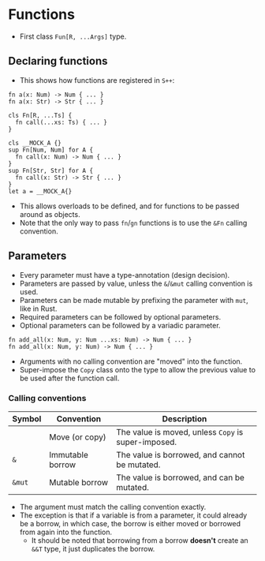 # Functions
- First class `Fun[R, ...Args]` type.

## Declaring functions
- This shows how functions are registered in `S++`:
```s++
fn a(x: Num) -> Num { ... }
fn a(x: Str) -> Str { ... }
```
```s++
cls Fn[R, ...Ts] {
  fn call(...xs: Ts) { ... }
}

cls __MOCK_A {}
sup Fn[Num, Num] for A {
  fn call(x: Num) -> Num { ... }
}
sup Fn[Str, Str] for A {
  fn call(x: Str) -> Str { ... }
}
let a = __MOCK_A{}
```
- This allows overloads to be defined, and for functions to be passed around as objects.
- Note that the only way to pass `fn`/`gn` functions is to use the `&Fn` calling convention.

## Parameters
- Every parameter must have a type-annotation (design decision).
- Parameters are passed by value, unless the `&`/`&mut` calling convention is used.
- Parameters can be made mutable by prefixing the parameter with `mut`, like in Rust.
- Required parameters can be followed by optional parameters.
- Optional parameters can be followed by a variadic parameter.
```s++
fn add_all(x: Num, y: Num ...xs: Num) -> Num { ... }
fn add_all(x: Num, y: Num) -> Num { ... }
```
- Arguments with no calling convention are "moved" into the function.
- Super-impose the `Copy` class onto the type to allow the previous value to be used after the function call.

### Calling conventions
| Symbol | Convention       | Description                                         |
|--------|------------------|-----------------------------------------------------|
| ` `    | Move (or copy)   | The value is moved, unless `Copy` is super-imposed. |
| `&`    | Immutable borrow | The value is borrowed, and cannot be mutated.       |
| `&mut` | Mutable borrow   | The value is borrowed, and can be mutated.          |
- The argument must match the calling convention exactly.
- The exception is that if a variable is from a parameter, it could already be a borrow, in which case, the borrow is either moved or borrowed from again into the function.
  - It should be noted that borrowing from a borrow **doesn't** create an `&&T` type, it just duplicates the borrow.